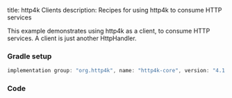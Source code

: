 title: http4k Clients
description: Recipes for using http4k to consume HTTP services

This example demonstrates using http4k as a client, to consume HTTP services. A client is just another HttpHandler.

### Gradle setup

```groovy
implementation group: "org.http4k", name: "http4k-core", version: "4.1.1.2"
```

### Code [<img class="octocat"/>](https://github.com/http4k/http4k/blob/master/src/docs/cookbook/client_as_a_function/example.kt)

<script src="https://gist-it.appspot.com/https://github.com/http4k/http4k/blob/master/src/docs/cookbook/client_as_a_function/example.kt"></script>
